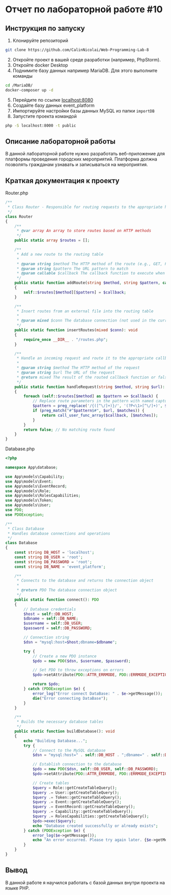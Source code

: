 # Отчет по лабораторной работе #10

## Инструкция по запуску

1. Клонируйте репозиторий

```bash 
git clone https://github.com/CalinNicolai/Web-Programming-Lab-8   
```

2. Откройте проект в вашей среде разработки (например, PhpStorm).
3. Откройте docker Desktop
4. Поднимите базу данных например MariaDB. Для этого выполните команды

```bash
cd /MariaDB/
docker-composer up -d
```

5. Перейдите по ссылке [localhost:8080](localhost:8080)
6. Создайте базу данных event_platform
7. Импортируйте настройки базы данных MySQL из папки `importDB`
8. Запустите проекта командой

```bash
php -S localhost:8000 -t public
```

## Описание лабораторной работы

В данной лабораторной работе нужно разработать веб-приложение для платформы проведения городских мероприятий. Платформа
должна позволять гражданам узнавать и записываться на мероприятия.

## Краткая документация к проекту

Router.php

```php
/**
 * Class Router - Responsible for routing requests to the appropriate handler
 */
class Router
{
    /**
     * @var array An array to store routes based on HTTP methods
     */
    public static array $routes = [];

    /**
     * Add a new route to the routing table
     *
     * @param string $method The HTTP method of the route (e.g., GET, POST)
     * @param string $pattern The URL pattern to match
     * @param callable $callback The callback function to execute when the route is matched
     */
    public static function addRoute(string $method, string $pattern, callable $callback): void
    {
        self::$routes[$method][$pattern] = $callback;
    }

    /**
     * Insert routes from an external file into the routing table
     *
     * @param mixed $conn The database connection (not used in the current implementation)
     */
    public static function insertRoutes(mixed $conn): void
    {
        require_once __DIR__ . "/routes.php";
    }

    /**
     * Handle an incoming request and route it to the appropriate callback function
     *
     * @param string $method The HTTP method of the request
     * @param string $url The URL of the request
     * @return mixed The result of the routed callback function or false if no route matches
     */
    public static function handleRequest(string $method, string $url): mixed
    {
        foreach (self::$routes[$method] as $pattern => $callback) {
            // Replace route parameters in the pattern with named capture groups
            $pattern = preg_replace('/{([^\/]+)}/', '(?P<\1>[^\/]+)', $pattern);
            if (preg_match("#^$pattern$#", $url, $matches)) {
                return call_user_func_array($callback, [$matches]);
            }
        }
        return false; // No matching route found
    }
}
```

Database.php

```php
<?php

namespace App\database;

use App\models\Capability;
use App\models\Event;
use App\models\EventRecord;
use App\models\Role;
use App\models\RolesCapabilities;
use App\models\Token;
use App\models\User;
use PDO;
use PDOException;

/**
 * Class Database
 * Handles database connections and operations
 */
class Database
{
    const string DB_HOST = 'localhost';
    const string DB_USER = 'root';
    const string DB_PASSWORD = 'root';
    const string DB_NAME = 'event_platform';

    /**
     * Connects to the database and returns the connection object
     *
     * @return PDO The database connection object
     */
    public static function connect(): PDO
    {
        // Database credentials
        $host = self::DB_HOST;
        $dbname = self::DB_NAME;
        $username = self::DB_USER;
        $password = self::DB_PASSWORD;

        // Connection string
        $dsn = "mysql:host=$host;dbname=$dbname";

        try {
            // Create a new PDO instance
            $pdo = new PDO($dsn, $username, $password);

            // Set PDO to throw exceptions on errors
            $pdo->setAttribute(PDO::ATTR_ERRMODE, PDO::ERRMODE_EXCEPTION);

            return $pdo;
        } catch (PDOException $e) {
            error_log("Error connect DataBase: " . $e->getMessage());
            die("Error connecting DataBase");
        }
    }

    /**
     * Builds the necessary database tables
     */
    public static function buildDatabase(): void
    {
        echo "Building Database...";
        try {
            // Connect to the MySQL database
            $dsn = "mysql:host=" . self::DB_HOST . ";dbname=" . self::DB_NAME;

            // Establish connection to the database
            $pdo = new PDO($dsn, self::DB_USER, self::DB_PASSWORD);
            $pdo->setAttribute(PDO::ATTR_ERRMODE, PDO::ERRMODE_EXCEPTION);

            // Create tables
            $query = Role::getCreateTableQuery();
            $query .= User::getCreateTableQuery();
            $query .= Token::getCreateTableQuery();
            $query .= Event::getCreateTableQuery();
            $query .= EventRecord::getCreateTableQuery();
            $query .= Capability::getCreateTableQuery();
            $query .= RolesCapabilities::getCreateTableQuery();
            $pdo->exec($query);
            echo "Database created successfully or already exists";
        } catch (PDOException $e) {
            error_log($e->getMessage());
            echo "An error occurred. Please try again later. {$e->getMessage()}";
        }
    }
}
```

## Вывод

В данной работе я научился работать с базой данных внутри проекта на языке PHP.